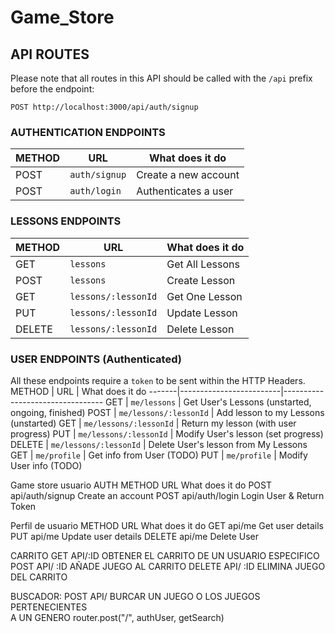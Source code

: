 # Game_Store
## API ROUTES
Please note that all routes in this API should be called with the `/api` prefix before the endpoint:
```
POST http://localhost:3000/api/auth/signup
```
### AUTHENTICATION ENDPOINTS
METHOD | URL                | What does it do
-------|--------------------|---------------------------------
POST   | `auth/signup`  | Create a new account
POST   | `auth/login`   | Authenticates a user
### LESSONS ENDPOINTS
METHOD | URL                    | What does it do
-------|------------------------|---------------------------------
GET    | `lessons`              | Get All Lessons
POST   | `lessons`              | Create Lesson
GET    | `lessons/:lessonId`    | Get One Lesson
PUT    | `lessons/:lessonId`    | Update Lesson
DELETE | `lessons/:lessonId`    | Delete Lesson
### USER ENDPOINTS (Authenticated)
All these endpoints require a `token` to be sent within the HTTP Headers.
METHOD | URL                     | What does it do
-------|-------------------------|---------------------------------
GET    | `me/lessons`            | Get User's Lessons (unstarted, ongoing, finished)
POST   | `me/lessons/:lessonId`  | Add lesson to my Lessons (unstarted)
GET    | `me/lessons/:lessonId`  | Return my lesson (with user progress)
PUT    | `me/lessons/:lessonId`  | Modify User's lesson (set progress)
DELETE | `me/lessons/:lessonId`  | Delete User's lesson from My Lessons
GET    | `me/profile`            | Get info from User (TODO)
PUT    | `me/profile`            | Modify User info (TODO)


Game store
usuario
AUTH
METHOD	URL	What does it do
POST	api/auth/signup	Create an account
POST	api/auth/login	Login User & Return Token


Perfil de usuario
METHOD	URL	What does it do
GET	api/me	Get user details
PUT	api/me	Update user details
DELETE	api/me	Delete User


CARRITO
GET                   API/:ID                               OBTENER EL CARRITO DE UN USUARIO ESPECIFICO
POST             API/ :ID                                         AÑADE JUEGO AL CARRITO
DELETE        API/ :ID                                         ELIMINA JUEGO DEL CARRITO 

BUSCADOR:
POST                  API/                                        BURCAR UN JUEGO O LOS JUEGOS PERTENECIENTES                    
                                                                           A UN GENERO
router.post("/", authUser, getSearch)
